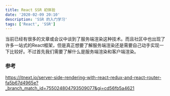 ```yaml
---
title: React SSR 初体验
date: '2020-02-09 20:10'
description: 'SSR 的入门学习'
tags: ['React', 'SSR']
---
```


当前已经有很多的文章或会议中谈到了服务端渲染这种技术。而且社区中也出现了许多一站式的React框架，但是真正想要了解服务端渲染还是需要自己动手实现一下比较好。不过首先我们需要了解什么是服务端渲染和客户端渲染。

### 参考

<https://itnext.io/server-side-rendering-with-react-redux-and-react-router-fa5b67d4965e?_branch_match_id=755024804793509077&gi=cd56fb5a4621>
